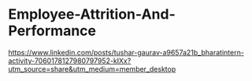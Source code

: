 # Employee-Attrition-And-Performance
https://www.linkedin.com/posts/tushar-gaurav-a9657a21b_bharatintern-activity-7060178127980797952-kIXx?utm_source=share&utm_medium=member_desktop
